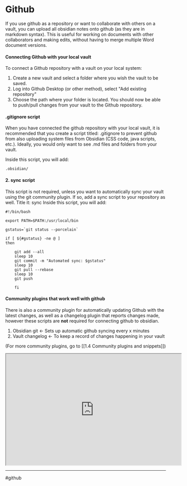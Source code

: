 # Github 

If you use github as a repository or want to collaborate with others on a vault, you can upload all obsidian notes onto github (as they are in markdown syntax). This is useful for working on documents with other collaborators and making edits, without having to merge multiple Word document versions.

#### Connecting Github with your local vault
To connect a Github repository with a vault on your local system:
1. Create a new vault and select a folder where you wish the vault to be saved. 
2. Log into Github Desktop (or other method), select "Add existing repository"
3. Choose the path where your folder is located. You should now be able to push/pull changes from your vault to the Github repository.


#### .gitignore script
When you have connected the github repository with your local vault, it is recommended that you create a script titled: .gitignore to prevent github from also uploading system files from Obsidian (CSS code, java scripts, etc.). Ideally, you would only want to see .md files and folders from your vault.

Inside this script, you will add:
```
.obsidian/ 
```



#### 2. sync script
This script is not required, unless you want to automatically sync your vault using the git community plugin. If so, add a sync script to your repository as well. Title it: sync
Inside this script, you will add:
```
#!/bin/bash

export PATH=$PATH:/usr/local/bin

gstatus=`git status --porcelain`

if [ ${#gstatus} -ne @ ]
then

	git add --all
	sleep 10
	git commit -m "Automated sync: $gstatus"
	sleep 10
	git pull --rebase
	sleep 10
	git push
	
	fi
```

#### Community plugins that work well with github
 There is also a community plugin for automatically updating Github with the latest changes, as well as a changelog plugin that reports changes made, however these scripts are **not** required for connecting github to obsidian.
1. Obsidian git <- Sets up automatic github syncing every x minutes
2. Vault changelog <- To keep a record of changes happening in your vault

(For more community plugins, go to [[1.4 Community plugins and snippets]])

<iframe src="https://www.youtube.com/embed/H6ipjzaN2WY
"width="550" height="350"></iframe>







---
#github